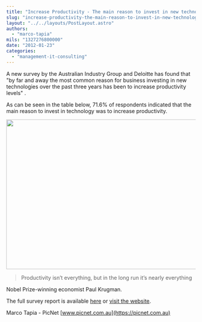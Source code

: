 ```yaml
---
title: "Increase Productivity - The main reason to invest in new technology"
slug: "increase-productivity-the-main-reason-to-invest-in-new-technology"
layout: "../../layouts/PostLayout.astro"
authors: 
  - "marco-tapia"
mils: "1327276800000"
date: "2012-01-23"
categories: 
  - "management-it-consulting"
---
```


A new survey by the Australian Industry Group and Deloitte has found that "by far and away the most common reason for business investing in new technologies over the past three years has been to increase productivity levels" .

As can be seen in the table below, 71.6% of respondents indicated that the main reason to invest in technology was to increase productivity.

[<img src="/images/tech-investment.jpg" width=640 height=398  >](https://picnet.com.au/blogs/marco/files/2012/01/tech-investment.jpg)

> Productivity isn’t everything, but in the long run it’s nearly everything

Nobel Prize-winning economist Paul Krugman.

The full survey report is available [here](http://www.aigroup.com.au/portal/binary/com.epicentric.contentmanagement.servlet.ContentDeliveryServlet/LIVE_CONTENT/Publications/Reports/2012/10767_ceo_survey_report_technology_web.pdf) or [visit the website](https://www.deloitte.com/view/en_AU/au/industries/tmt/12f097ed593e4310VgnVCM2000001b56f00aRCRD.htm?id=au_HPFLASHNewTechInvestment).

Marco Tapia - PicNet [www.picnet.com.au](https://picnet.com.au)
